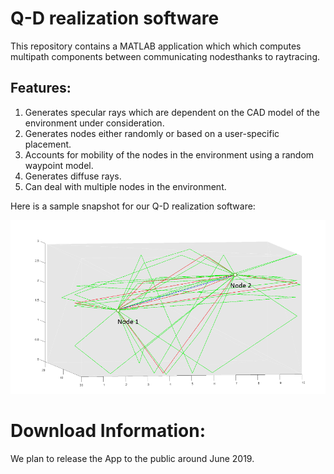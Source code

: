 # Q-D realization software
This repository contains a MATLAB application which which computes multipath components between communicating nodesthanks to raytracing.

## Features:

1. Generates specular rays which are dependent on the CAD model of the environment under consideration.
1. Generates nodes either randomly or based on a user-specific placement.
1. Accounts for mobility of the nodes in the environment using a random waypoint model.
1. Generates diffuse rays.
1. Can deal with multiple nodes in the environment.

Here is a sample snapshot for our Q-D realization software:

![Snapshot for our Q-D realization app](qdRealizationSnapshot.png)

# Download Information:
We plan to release the App to the public around June 2019.

